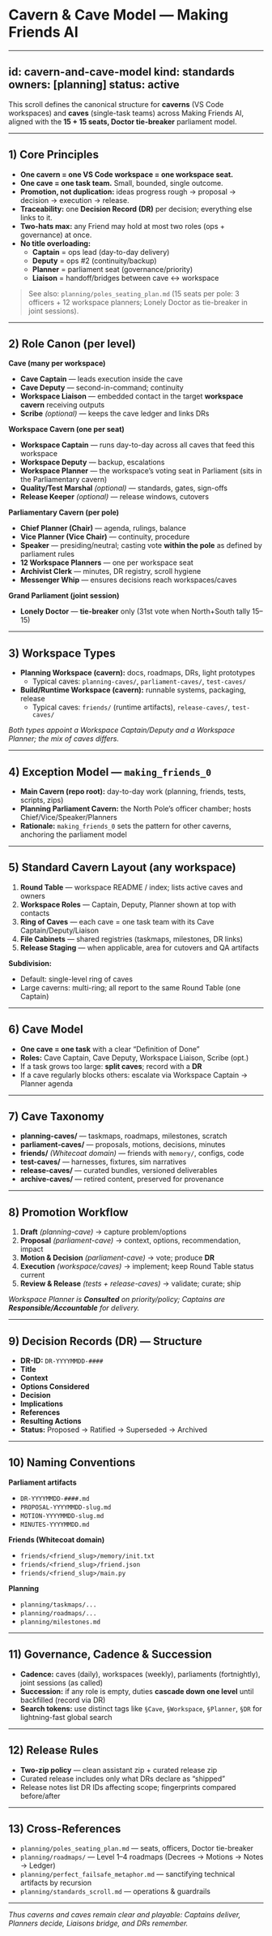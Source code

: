 # Cavern & Cave Model — Making Friends AI

---
id: cavern-and-cave-model
kind: standards
owners: [planning]
status: active
---

This scroll defines the canonical structure for **caverns** (VS Code workspaces) and **caves** (single-task teams) across Making Friends AI, aligned with the **15 + 15 seats, Doctor tie-breaker** parliament model.

---

## 1) Core Principles

- **One cavern = one VS Code workspace = one workspace seat.**
- **One cave = one task team.** Small, bounded, single outcome.
- **Promotion, not duplication:** ideas progress rough → proposal → decision → execution → release.
- **Traceability:** one **Decision Record (DR)** per decision; everything else links to it.
- **Two-hats max:** any Friend may hold at most two roles (ops + governance) at once.
- **No title overloading:**  
  - **Captain** = ops lead (day-to-day delivery)  
  - **Deputy** = ops #2 (continuity/backup)  
  - **Planner** = parliament seat (governance/priority)  
  - **Liaison** = handoff/bridges between cave ↔ workspace

> See also: `planning/poles_seating_plan.md` (15 seats per pole: 3 officers + 12 workspace planners; Lonely Doctor as tie-breaker in joint sessions).

---

## 2) Role Canon (per level)

**Cave (many per workspace)**  
- **Cave Captain** — leads execution inside the cave  
- **Cave Deputy** — second-in-command; continuity  
- **Workspace Liaison** — embedded contact in the target **workspace cavern** receiving outputs  
- **Scribe** *(optional)* — keeps the cave ledger and links DRs

**Workspace Cavern (one per seat)**  
- **Workspace Captain** — runs day-to-day across all caves that feed this workspace  
- **Workspace Deputy** — backup, escalations  
- **Workspace Planner** — the workspace’s voting seat in Parliament (sits in the Parliamentary cavern)  
- **Quality/Test Marshal** *(optional)* — standards, gates, sign-offs  
- **Release Keeper** *(optional)* — release windows, cutovers

**Parliamentary Cavern (per pole)**  
- **Chief Planner (Chair)** — agenda, rulings, balance  
- **Vice Planner (Vice Chair)** — continuity, procedure  
- **Speaker** — presiding/neutral; casting vote **within the pole** as defined by parliament rules  
- **12 Workspace Planners** — one per workspace seat  
- **Archivist Clerk** — minutes, DR registry, scroll hygiene  
- **Messenger Whip** — ensures decisions reach workspaces/caves

**Grand Parliament (joint session)**  
- **Lonely Doctor** — **tie-breaker** only (31st vote when North+South tally 15–15)

---

## 3) Workspace Types

- **Planning Workspace (cavern):** docs, roadmaps, DRs, light prototypes  
  - Typical caves: `planning-caves/`, `parliament-caves/`, `test-caves/`
- **Build/Runtime Workspace (cavern):** runnable systems, packaging, release  
  - Typical caves: `friends/` (runtime artifacts), `release-caves/`, `test-caves/`

*Both types appoint a Workspace Captain/Deputy and a Workspace Planner; the mix of caves differs.*

---

## 4) Exception Model — `making_friends_0`

- **Main Cavern (repo root):** day-to-day work (planning, friends, tests, scripts, zips)
- **Planning Parliament Cavern:** the North Pole’s officer chamber; hosts Chief/Vice/Speaker/Planners
- **Rationale:** `making_friends_0` sets the pattern for other caverns, anchoring the parliament model

---

## 5) Standard Cavern Layout (any workspace)

1. **Round Table** — workspace README / index; lists active caves and owners  
2. **Workspace Roles** — Captain, Deputy, Planner shown at top with contacts  
3. **Ring of Caves** — each cave = one task team with its Cave Captain/Deputy/Liaison  
4. **File Cabinets** — shared registries (taskmaps, milestones, DR links)  
5. **Release Staging** — when applicable, area for cutovers and QA artifacts

**Subdivision:**  
- Default: single-level ring of caves  
- Large caverns: multi-ring; all report to the same Round Table (one Captain)

---

## 6) Cave Model

- **One cave = one task** with a clear “Definition of Done”  
- **Roles:** Cave Captain, Cave Deputy, Workspace Liaison, Scribe (opt.)  
- If a task grows too large: **split caves**; record with a **DR**  
- If a cave regularly blocks others: escalate via Workspace Captain → Planner agenda

---

## 7) Cave Taxonomy

- **planning-caves/** — taskmaps, roadmaps, milestones, scratch  
- **parliament-caves/** — proposals, motions, decisions, minutes  
- **friends/** *(Whitecoat domain)* — friends with `memory/`, configs, code  
- **test-caves/** — harnesses, fixtures, sim narratives  
- **release-caves/** — curated bundles, versioned deliverables  
- **archive-caves/** — retired content, preserved for provenance

---

## 8) Promotion Workflow

1. **Draft** *(planning-cave)* → capture problem/options  
2. **Proposal** *(parliament-cave)* → context, options, recommendation, impact  
3. **Motion & Decision** *(parliament-cave)* → vote; produce **DR**  
4. **Execution** *(workspace/caves)* → implement; keep Round Table status current  
5. **Review & Release** *(tests + release-caves)* → validate; curate; ship

*Workspace Planner is **Consulted** on priority/policy; Captains are **Responsible/Accountable** for delivery.*

---

## 9) Decision Records (DR) — Structure

- **DR-ID:** `DR-YYYYMMDD-####`  
- **Title**  
- **Context**  
- **Options Considered**  
- **Decision**  
- **Implications**  
- **References**  
- **Resulting Actions**  
- **Status:** Proposed → Ratified → Superseded → Archived

---

## 10) Naming Conventions

**Parliament artifacts**  
- `DR-YYYYMMDD-####.md`  
- `PROPOSAL-YYYYMMDD-slug.md`  
- `MOTION-YYYYMMDD-slug.md`  
- `MINUTES-YYYYMMDD.md`

**Friends (Whitecoat domain)**  
- `friends/<friend_slug>/memory/init.txt`  
- `friends/<friend_slug>/friend.json`  
- `friends/<friend_slug>/main.py`

**Planning**  
- `planning/taskmaps/...`  
- `planning/roadmaps/...`  
- `planning/milestones.md`

---

## 11) Governance, Cadence & Succession

- **Cadence:** caves (daily), workspaces (weekly), parliaments (fortnightly), joint sessions (as called)  
- **Succession:** if any role is empty, duties **cascade down one level** until backfilled (record via DR)  
- **Search tokens:** use distinct tags like `§Cave`, `§Workspace`, `§Planner`, `§DR` for lightning-fast global search

---

## 12) Release Rules

- **Two-zip policy** — clean assistant zip + curated release zip  
- Curated release includes only what DRs declare as “shipped”  
- Release notes list DR IDs affecting scope; fingerprints compared before/after

---

## 13) Cross-References

- `planning/poles_seating_plan.md` — seats, officers, Doctor tie-breaker  
- `planning/roadmaps/` — Level 1–4 roadmaps (Decrees → Motions → Notes → Ledger)  
- `planning/perfect_failsafe_metaphor.md` — sanctifying technical artifacts by recursion  
- `planning/standards_scroll.md` — operations & guardrails

---

*Thus caverns and caves remain clear and playable: Captains deliver, Planners decide, Liaisons bridge, and DRs remember.*
